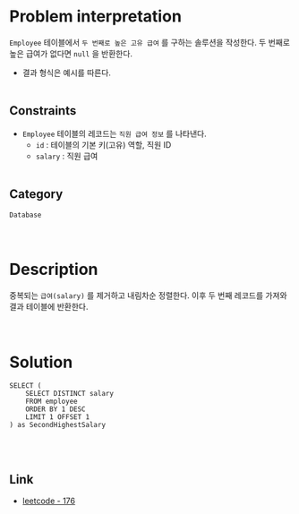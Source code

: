 # Problem interpretation
`Employee` 테이블에서 `두 번째로 높은 고유 급여` 를 구하는 솔루션을 작성한다. 두 번째로 높은 급여가 없다면 `null` 을 반환한다.
- 결과 형식은 예시를 따른다.
<br/><br/>

## Constraints
- `Employee` 테이블의 레코드는 `직원 급여 정보` 를 나타낸다.
    - `id` : 테이블의 기본 키(고유) 역할, 직원 ID
    - `salary` : 직원 급여
<br/><br/>

## Category
`Database`
<br/><br/><br/>

# Description
중복되는 `급여(salary)` 를 제거하고 내림차순 정렬한다. 이후 두 번째 레코드를 가져와 결과 테이블에 반환한다.
<br/><br/><br/>

# Solution
```mysql
SELECT (
    SELECT DISTINCT salary
    FROM employee
    ORDER BY 1 DESC
    LIMIT 1 OFFSET 1
) as SecondHighestSalary
```
<br/><br/>

## Link
- [leetcode - 176](https://leetcode.com/problems/second-highest-salary/)